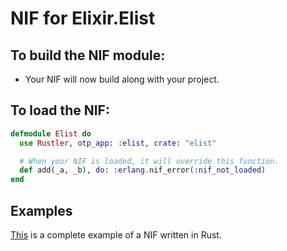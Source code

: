 # NIF for Elixir.Elist

## To build the NIF module:

- Your NIF will now build along with your project.

## To load the NIF:

```elixir
defmodule Elist do
  use Rustler, otp_app: :elist, crate: "elist"

  # When your NIF is loaded, it will override this function.
  def add(_a, _b), do: :erlang.nif_error(:nif_not_loaded)
end
```

## Examples

[This](https://github.com/rusterlium/NifIo) is a complete example of a NIF written in Rust.
